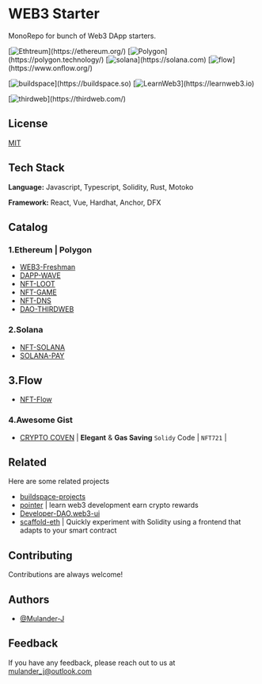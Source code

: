 # WEB3 Starter

MonoRepo for bunch of Web3 DApp starters.

[![Ethtreum](https://img.shields.io/badge/network-ethereum-3498db.svg?)](https://ethereum.org/)
[![Polygon](https://img.shields.io/badge/network-polygon-7B3FE4.svg?)](https://polygon.technology/)
[![solana](https://img.shields.io/badge/network-solana-14f195.svg?)](https://solana.com)
[![flow](https://img.shields.io/badge/network-flow-00ef8b.svg?)](https://www.onflow.org/)

[![buildspace](https://img.shields.io/badge/platform-buildspace-9d8eee.svg?)](https://buildspace.so)
[![LearnWeb3](https://img.shields.io/badge/platform-LearnWeb3-8291fe.svg?)](https://learnweb3.io)

[![thirdweb](https://img.shields.io/badge/util-thirdweb-A855F7.svg?)](https://thirdweb.com/)

## License

[MIT](/LICENSE)

## Tech Stack

**Language:** Javascript, Typescript, Solidity, Rust, Motoko

**Framework:** React, Vue, Hardhat, Anchor, DFX

## Catalog

### 1.Ethereum | Polygon

- [WEB3-Freshman](/learn-web3/freshman)
- [DAPP-WAVE](/dapp-wave/)
- [NFT-LOOT](/nft-loot/)
- [NFT-GAME](/nft-game/)
- [NFT-DNS](/nft-dns/)
- [DAO-THIRDWEB](/dao-thirdweb/)

### 2.Solana

- [NFT-SOLANA](/nft-sol/)
- [SOLANA-PAY](/solana-pay/)

## 3.Flow

- [NFT-Flow](/nft-flow/)

### 4.Awesome Gist

- [CRYPTO COVEN](/awesome.gist/CryptoCoven.sol) | **Elegant** & **Gas Saving** `Solidy` Code | `NFT721` |

## Related

Here are some related projects

- [buildspace-projects](https://github.com/buildspace/buildspace-projects)
- [pointer](https://www.pointer.gg/) | learn web3 development earn crypto rewards
- [Developer-DAO.web3-ui](https://github.com/Developer-DAO/web3-ui)
- [scaffold-eth](https://github.com/scaffold-eth/scaffold-eth) | Quickly experiment with Solidity using a frontend that adapts to your smart contract

## Contributing

Contributions are always welcome!

## Authors

- [@Mulander-J](https://github.com/Mulander-J)

## Feedback

If you have any feedback, please reach out to us at mulander_j@outlook.com
